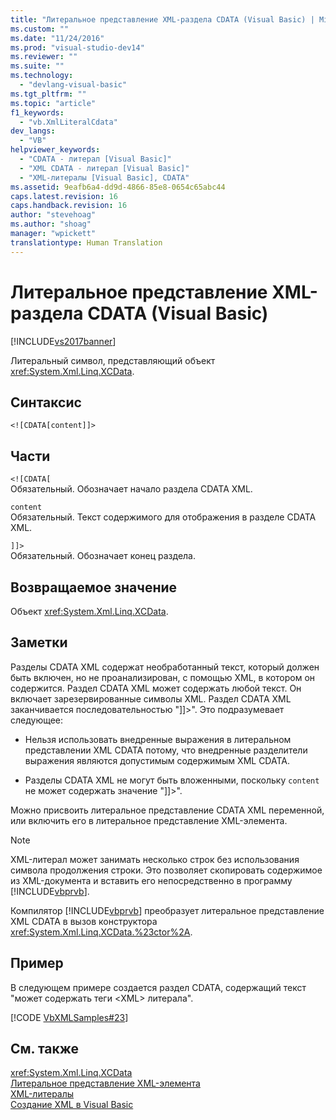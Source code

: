 ```yaml
---
title: "Литеральное представление XML-раздела CDATA (Visual Basic) | Microsoft Docs"
ms.custom: ""
ms.date: "11/24/2016"
ms.prod: "visual-studio-dev14"
ms.reviewer: ""
ms.suite: ""
ms.technology: 
  - "devlang-visual-basic"
ms.tgt_pltfrm: ""
ms.topic: "article"
f1_keywords: 
  - "vb.XmlLiteralCdata"
dev_langs: 
  - "VB"
helpviewer_keywords: 
  - "CDATA - литерал [Visual Basic]"
  - "XML CDATA - литерал [Visual Basic]"
  - "XML-литералы [Visual Basic], CDATA"
ms.assetid: 9eafb6a4-dd9d-4866-85e8-0654c65abc44
caps.latest.revision: 16
caps.handback.revision: 16
author: "stevehoag"
ms.author: "shoag"
manager: "wpickett"
translationtype: Human Translation
---
```

# Литеральное представление XML-раздела CDATA (Visual Basic)
[!INCLUDE[vs2017banner](../../../csharp/includes/vs2017banner.md)]

Литеральный символ, представляющий объект <xref:System.Xml.Linq.XCData>.  
  
## Синтаксис  
  
```  
<![CDATA[content]]>  
```  
  
## Части  
 `<![CDATA[`  
 Обязательный.  Обозначает начало раздела CDATA XML.  
  
 `content`  
 Обязательный.  Текст содержимого для отображения в разделе CDATA XML.  
  
 `]]>`  
 Обязательный.  Обозначает конец раздела.  
  
## Возвращаемое значение  
 Объект <xref:System.Xml.Linq.XCData>.  
  
## Заметки  
 Разделы CDATA XML содержат необработанный текст, который должен быть включен, но не проанализирован, с помощью XML, в котором он содержится.  Раздел CDATA XML может содержать любой текст.  Он включает зарезервированные символы XML.  Раздел CDATA XML заканчивается последовательностью "\]\]\>".  Это подразумевает следующее:  
  
-   Нельзя использовать внедренные выражения в литеральном представлении XML CDATA потому, что внедренные разделители выражения являются допустимым содержимым XML CDATA.  
  
-   Разделы CDATA XML не могут быть вложенными, поскольку `content` не может содержать значение "\]\]\>".  
  
 Можно присвоить литеральное представление CDATA XML переменной, или включить его в литеральное представление XML\-элемента.  
  
> [!NOTE]
>  XML\-литерал может занимать несколько строк без использования символа продолжения строки.  Это позволяет скопировать содержимое из XML\-документа и вставить его непосредственно в программу [!INCLUDE[vbprvb](../../../csharp/programming-guide/concepts/linq/includes/vbprvb_md.md)].  
  
 Компилятор [!INCLUDE[vbprvb](../../../csharp/programming-guide/concepts/linq/includes/vbprvb_md.md)] преобразует литеральное представление XML CDATA в вызов конструктора <xref:System.Xml.Linq.XCData.%23ctor%2A>.  
  
## Пример  
 В следующем примере создается раздел CDATA, содержащий текст "может содержать теги \<XML\> литерала".  
  
 [!CODE [VbXMLSamples#23](../CodeSnippet/VS_Snippets_VBCSharp/VbXMLSamples#23)]  
  
## См. также  
 <xref:System.Xml.Linq.XCData>   
 [Литеральное представление XML\-элемента](../../../visual-basic/language-reference/xml-literals/xml-element-literal.md)   
 [XML\-литералы](../../../visual-basic/language-reference/xml-literals/index.md)   
 [Создание XML в Visual Basic](../../../visual-basic/programming-guide/language-features/xml/creating-xml.md)